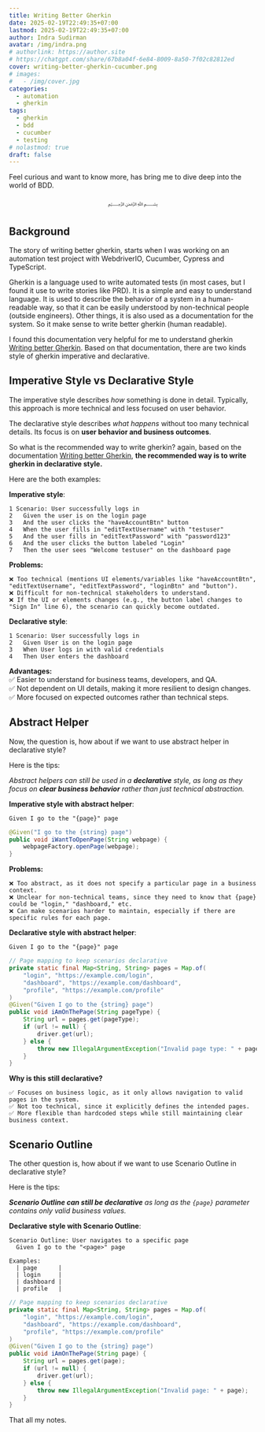 ```yaml
---
title: Writing Better Gherkin
date: 2025-02-19T22:49:35+07:00
lastmod: 2025-02-19T22:49:35+07:00
author: Indra Sudirman
avatar: /img/indra.png
# authorlink: https://author.site
# https://chatgpt.com/share/67b8a04f-6e84-8009-8a50-7f02c82812ed
cover: writing-better-gherkin-cucumber.png
# images:
#   - /img/cover.jpg
categories:
  - automation
  - gherkin
tags:
  - gherkin
  - bdd
  - cucumber
  - testing
# nolastmod: true
draft: false
---
```


Feel curious and want to know more, has bring me to dive deep into the world of BDD.

<!--more-->

<p align="center">﷽</p>

## Background

The story of writing better gherkin, starts when I was working on an automation test project with WebdriverIO, Cucumber, Cypress and TypeScript.

Gherkin is a language used to write automated tests (in most cases, but I found it use to write stories like PRD). It is a simple and easy to understand language. It is used to describe the behavior of a system in a human-readable way, so that it can be easily understood by non-technical people (outside engineers). Other things, it is also used as a documentation for the system. So it make sense to write better gherkin (human readable).

I found this documentation very helpful for me to understand gherkin [Writing better Gherkin](https://cucumber.io/docs/bdd/better-gherkin). Based on that documentation, there are two kinds style of gherkin imperative and declarative.

## Imperative Style vs Declarative Style

The imperative style describes _how_ something is done in detail. Typically, this approach is more technical and less focused on user behavior.

The declarative style describes _what happens_ without too many technical details. Its focus is on **user behavior and business outcomes**.

So what is the recommended way to write gherkin? again, based on the documentation [Writing better Gherkin](https://cucumber.io/docs/bdd/better-gherkin), **the recommended way is to write gherkin in declarative style.**

Here are the both examples:

**Imperative style**:

```gherkin
1 Scenario: User successfully logs in
2   Given the user is on the login page
3   And the user clicks the "haveAccountBtn" button
4   When the user fills in "editTextUsername" with "testuser"
5   And the user fills in "editTextPassword" with "password123"
6   And the user clicks the button labeled "Login"
7   Then the user sees "Welcome testuser" on the dashboard page
```

**Problems:**

```
❌ Too technical (mentions UI elements/variables like "haveAccountBtn", "editTextUsername", "editTextPassword", "loginBtn" and "button").
❌ Difficult for non-technical stakeholders to understand.
❌ If the UI or elements changes (e.g., the button label changes to "Sign In" line 6), the scenario can quickly become outdated.
```

**Declarative style**:

```gherkin
1 Scenario: User successfully logs in
2   Given User is on the login page
3   When User logs in with valid credentials
4   Then User enters the dashboard
```

**Advantages:**  
✅ Easier to understand for business teams, developers, and QA.  
✅ Not dependent on UI details, making it more resilient to design changes.  
✅ More focused on expected outcomes rather than technical steps.

## Abstract Helper

Now, the question is, how about if we want to use abstract helper in declarative style?

Here is the tips:

_Abstract helpers can still be used in a **declarative** style, as long as they focus on **clear business behavior** rather than just technical abstraction._

**Imperative style with abstract helper**:

```gherkin
Given I go to the "{page}" page
```

```java
@Given("I go to the {string} page")
public void iWantToOpenPage(String webpage) {
    webpageFactory.openPage(webpage);
}
```

**Problems:**

```
❌ Too abstract, as it does not specify a particular page in a business context.
❌ Unclear for non-technical teams, since they need to know that {page} could be "login," "dashboard," etc.
❌ Can make scenarios harder to maintain, especially if there are specific rules for each page.
```

**Declarative style with abstract helper**:

```gherkin
Given I go to the "{page}" page
```

```java
// Page mapping to keep scenarios declarative
private static final Map<String, String> pages = Map.of(
    "login", "https://example.com/login",
    "dashboard", "https://example.com/dashboard",
    "profile", "https://example.com/profile"
)
@Given("Given I go to the {string} page")
public void iAmOnThePage(String pageType) {
    String url = pages.get(pageType);
    if (url != null) {
        driver.get(url);
    } else {
        throw new IllegalArgumentException("Invalid page type: " + pageType);
    }
}
```

**Why is this still declarative?**

```
✅ Focuses on business logic, as it only allows navigation to valid pages in the system.
✅ Not too technical, since it explicitly defines the intended pages.
✅ More flexible than hardcoded steps while still maintaining clear business context.
```

## Scenario Outline

The other question is, how about if we want to use Scenario Outline in declarative style?

Here is the tips:

_**Scenario Outline can still be declarative** as long as the `{page}` parameter contains only valid business values._

**Declarative style with Scenario Outline**:

```gherkin
Scenario Outline: User navigates to a specific page
  Given I go to the "<page>" page

Examples:
  | page      |
  | login     |
  | dashboard |
  | profile   |
```

```java
// Page mapping to keep scenarios declarative
private static final Map<String, String> pages = Map.of(
    "login", "https://example.com/login",
    "dashboard", "https://example.com/dashboard",
    "profile", "https://example.com/profile"
)
@Given("Given I go to the {string} page")
public void iAmOnThePage(String page) {
    String url = pages.get(page);
    if (url != null) {
        driver.get(url);
    } else {
        throw new IllegalArgumentException("Invalid page: " + page);
    }
}
```

That all my notes.
